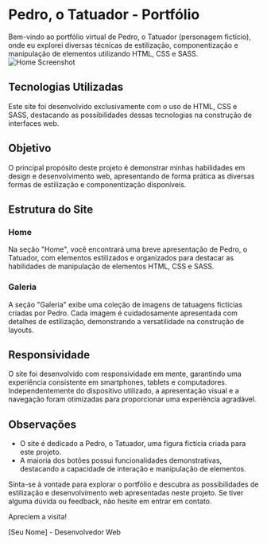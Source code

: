 # Pedro, o Tatuador - Portfólio

Bem-vindo ao portfólio virtual de Pedro, o Tatuador (personagem fictício), onde eu explorei diversas técnicas de estilização, componentização e manipulação de elementos utilizando HTML, CSS e SASS.
![Home Screenshot](p-tattoo/assets/screenshots/home.png)

## Tecnologias Utilizadas

Este site foi desenvolvido exclusivamente com o uso de HTML, CSS e SASS, destacando as possibilidades dessas tecnologias na construção de interfaces web.

## Objetivo

O principal propósito deste projeto é demonstrar minhas habilidades em design e desenvolvimento web, apresentando de forma prática as diversas formas de estilização e componentização disponíveis.

## Estrutura do Site

### Home

Na seção "Home", você encontrará uma breve apresentação de Pedro, o Tatuador, com elementos estilizados e organizados para destacar as habilidades de manipulação de elementos HTML, CSS e SASS.

### Galeria

A seção "Galeria" exibe uma coleção de imagens de tatuagens fictícias criadas por Pedro. Cada imagem é cuidadosamente apresentada com detalhes de estilização, demonstrando a versatilidade na construção de layouts.

## Responsividade

O site foi desenvolvido com responsividade em mente, garantindo uma experiência consistente em smartphones, tablets e computadores. Independentemente do dispositivo utilizado, a apresentação visual e a navegação foram otimizadas para proporcionar uma experiência agradável.

## Observações

- O site é dedicado a Pedro, o Tatuador, uma figura fictícia criada para este projeto.
- A maioria dos botões possui funcionalidades demonstrativas, destacando a capacidade de interação e manipulação de elementos.

Sinta-se à vontade para explorar o portfólio e descubra as possibilidades de estilização e desenvolvimento web apresentadas neste projeto. Se tiver alguma dúvida ou feedback, não hesite em entrar em contato.

Apreciem a visita!

[Seu Nome] - Desenvolvedor Web
